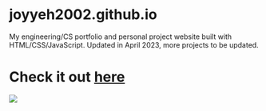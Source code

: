 # joyyeh2002.github.io
My engineering/CS portfolio and personal project website built with HTML/CSS/JavaScript.
Updated in April 2023, more projects to be updated.
# Check it out [here](https://joyyeh2002.github.io/)
![](https://cdn.discordapp.com/attachments/918977316875558912/1024281285297963018/my_website_thumbnail.PNG)
